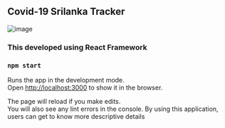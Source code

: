 ## Covid-19 Srilanka Tracker

![image](https://i.ibb.co/nrm03tD/screenshot-covidsl19-netlify-app-1601926180356.png)

### This developed using React Framework

### `npm start`

Runs the app in the development mode.\
Open [http://localhost:3000](http://localhost:3000) to show it in the browser.

The page will reload if you make edits.\
You will also see any lint errors in the console.
By using this application, users can get to know more descriptive details
